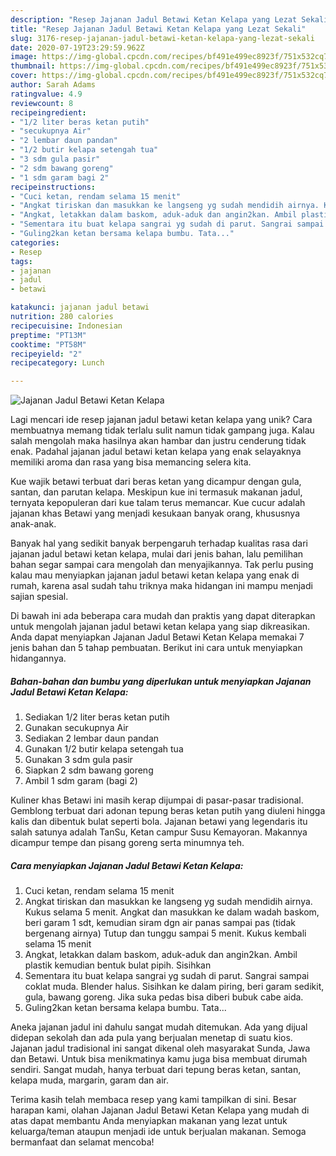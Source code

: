 ```yaml
---
description: "Resep Jajanan Jadul Betawi Ketan Kelapa yang Lezat Sekali"
title: "Resep Jajanan Jadul Betawi Ketan Kelapa yang Lezat Sekali"
slug: 3176-resep-jajanan-jadul-betawi-ketan-kelapa-yang-lezat-sekali
date: 2020-07-19T23:29:59.962Z
image: https://img-global.cpcdn.com/recipes/bf491e499ec8923f/751x532cq70/jajanan-jadul-betawi-ketan-kelapa-foto-resep-utama.jpg
thumbnail: https://img-global.cpcdn.com/recipes/bf491e499ec8923f/751x532cq70/jajanan-jadul-betawi-ketan-kelapa-foto-resep-utama.jpg
cover: https://img-global.cpcdn.com/recipes/bf491e499ec8923f/751x532cq70/jajanan-jadul-betawi-ketan-kelapa-foto-resep-utama.jpg
author: Sarah Adams
ratingvalue: 4.9
reviewcount: 8
recipeingredient:
- "1/2 liter beras ketan putih"
- "secukupnya Air"
- "2 lembar daun pandan"
- "1/2 butir kelapa setengah tua"
- "3 sdm gula pasir"
- "2 sdm bawang goreng"
- "1 sdm garam bagi 2"
recipeinstructions:
- "Cuci ketan, rendam selama 15 menit"
- "Angkat tiriskan dan masukkan ke langseng yg sudah mendidih airnya. Kukus selama 5 menit. Angkat dan masukkan ke dalam wadah baskom, beri garam 1 sdt, kemudian siram dgn air panas sampai pas (tidak bergenang airnya) Tutup dan tunggu sampai 5 menit. Kukus kembali selama 15 menit"
- "Angkat, letakkan dalam baskom, aduk-aduk dan angin2kan. Ambil plastik kemudian bentuk bulat pipih. Sisihkan"
- "Sementara itu buat kelapa sangrai yg sudah di parut. Sangrai sampai coklat muda. Blender halus. Sisihkan ke dalam piring, beri garam sedikit, gula, bawang goreng. Jika suka pedas bisa diberi bubuk cabe aida."
- "Guling2kan ketan bersama kelapa bumbu. Tata..."
categories:
- Resep
tags:
- jajanan
- jadul
- betawi

katakunci: jajanan jadul betawi 
nutrition: 280 calories
recipecuisine: Indonesian
preptime: "PT13M"
cooktime: "PT58M"
recipeyield: "2"
recipecategory: Lunch

---
```



![Jajanan Jadul Betawi Ketan Kelapa](https://img-global.cpcdn.com/recipes/bf491e499ec8923f/751x532cq70/jajanan-jadul-betawi-ketan-kelapa-foto-resep-utama.jpg)

Lagi mencari ide resep jajanan jadul betawi ketan kelapa yang unik? Cara membuatnya memang tidak terlalu sulit namun tidak gampang juga. Kalau salah mengolah maka hasilnya akan hambar dan justru cenderung tidak enak. Padahal jajanan jadul betawi ketan kelapa yang enak selayaknya memiliki aroma dan rasa yang bisa memancing selera kita.

Kue wajik betawi terbuat dari beras ketan yang dicampur dengan gula, santan, dan parutan kelapa. Meskipun kue ini termasuk makanan jadul, ternyata kepopuleran dari kue talam terus memancar. Kue cucur adalah jajanan khas Betawi yang menjadi kesukaan banyak orang, khususnya anak-anak.

Banyak hal yang sedikit banyak berpengaruh terhadap kualitas rasa dari jajanan jadul betawi ketan kelapa, mulai dari jenis bahan, lalu pemilihan bahan segar sampai cara mengolah dan menyajikannya. Tak perlu pusing kalau mau menyiapkan jajanan jadul betawi ketan kelapa yang enak di rumah, karena asal sudah tahu triknya maka hidangan ini mampu menjadi sajian spesial.


Di bawah ini ada beberapa cara mudah dan praktis yang dapat diterapkan untuk mengolah jajanan jadul betawi ketan kelapa yang siap dikreasikan. Anda dapat menyiapkan Jajanan Jadul Betawi Ketan Kelapa memakai 7 jenis bahan dan 5 tahap pembuatan. Berikut ini cara untuk menyiapkan hidangannya.

<!--inarticleads1-->

##### Bahan-bahan dan bumbu yang diperlukan untuk menyiapkan Jajanan Jadul Betawi Ketan Kelapa:

1. Sediakan 1/2 liter beras ketan putih
1. Gunakan secukupnya Air
1. Sediakan 2 lembar daun pandan
1. Gunakan 1/2 butir kelapa setengah tua
1. Gunakan 3 sdm gula pasir
1. Siapkan 2 sdm bawang goreng
1. Ambil 1 sdm garam (bagi 2)


Kuliner khas Betawi ini masih kerap dijumpai di pasar-pasar tradisional. Gemblong terbuat dari adonan tepung beras ketan putih yang diuleni hingga kalis dan dibentuk bulat seperti bola. Jajanan betawi yang legendaris itu salah satunya adalah TanSu, Ketan campur Susu Kemayoran. Makannya dicampur tempe dan pisang goreng serta minumnya teh. 

<!--inarticleads2-->

##### Cara menyiapkan Jajanan Jadul Betawi Ketan Kelapa:

1. Cuci ketan, rendam selama 15 menit
1. Angkat tiriskan dan masukkan ke langseng yg sudah mendidih airnya. Kukus selama 5 menit. Angkat dan masukkan ke dalam wadah baskom, beri garam 1 sdt, kemudian siram dgn air panas sampai pas (tidak bergenang airnya) Tutup dan tunggu sampai 5 menit. Kukus kembali selama 15 menit
1. Angkat, letakkan dalam baskom, aduk-aduk dan angin2kan. Ambil plastik kemudian bentuk bulat pipih. Sisihkan
1. Sementara itu buat kelapa sangrai yg sudah di parut. Sangrai sampai coklat muda. Blender halus. Sisihkan ke dalam piring, beri garam sedikit, gula, bawang goreng. Jika suka pedas bisa diberi bubuk cabe aida.
1. Guling2kan ketan bersama kelapa bumbu. Tata...


Aneka jajanan jadul ini dahulu sangat mudah ditemukan. Ada yang dijual didepan sekolah dan ada pula yang berjualan menetap di suatu kios. Jajanan jadul tradisional ini sangat dikenal oleh masyarakat Sunda, Jawa dan Betawi. Untuk bisa menikmatinya kamu juga bisa membuat dirumah sendiri. Sangat mudah, hanya terbuat dari tepung beras ketan, santan, kelapa muda, margarin, garam dan air. 

Terima kasih telah membaca resep yang kami tampilkan di sini. Besar harapan kami, olahan Jajanan Jadul Betawi Ketan Kelapa yang mudah di atas dapat membantu Anda menyiapkan makanan yang lezat untuk keluarga/teman ataupun menjadi ide untuk berjualan makanan. Semoga bermanfaat dan selamat mencoba!
